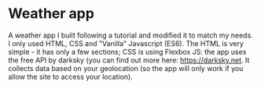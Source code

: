 # Weather app
A weather app I built following a tutorial and modified it to match my needs.
I only used HTML, CSS and "Vanilla" Javascript (ES6).
The HTML is very simple - it has only a few sections; CSS is using Flexbox
JS: the app uses the free API by darksky (you can find out more here: https://darksky.net.
It collects data based on your geolocation (so the app will only work if you allow the site to access your location).

